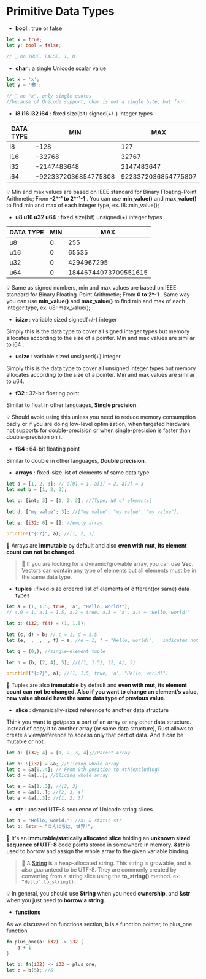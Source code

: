# Primitive Data Types

* **bool** : true or false

```rust
let x = true;
let y: bool = false;

// 🌟 no TRUE, FALSE, 1, 0
```


* **char** : a single Unicode scalar value

```rust
let x = 'x';
let y = '😎';

// 🌟 no "x", only single quotes
//because of Unicode support, char is not a single byte, but four.
```


* **i8 i16 i32 i64** : fixed size(bit) signed(+/-) integer types

| DATA TYPE | MIN                  | MAX                 |
|-----------|----------------------|---------------------|
| i8        | -128                 | 127                 |
| i16       | -32768               | 32767               |
| i32       | -2147483648          | 2147483647          |
| i64       | -9223372036854775808 | 9223372036854775807 |

💡 Min and max values are based on IEEE standard for Binary Floating-Point Arithmetic; From **-2ⁿ⁻¹ to 2ⁿ⁻¹-1** . You can use **min_value()** and **max_value()** to find min and max of each integer type, ex. i8::min_value();


* **u8 u16 u32 u64** : fixed size(bit) unsigned(+) integer types

| DATA TYPE | MIN | MAX                  |
|-----------|-----|----------------------|
| u8        | 0   | 255                  |
| u16       | 0   | 65535                |
| u32       | 0   | 4294967295           |
| u64       | 0   | 18446744073709551615 |

💡 Same as signed numbers, min and max values are based on IEEE standard for Binary Floating-Point Arithmetic; From **0 to 2ⁿ-1** . Same way you can use **min_value()** and **max_value()** to find min and max of each integer type, ex. u8::max_value();


* **isize** : variable sized signed(+/-) integer

Simply this is the data type to cover all signed integer types but memory allocates according to the size of a pointer. Min and max values are similar to i64 .


* **usize** : variable sized unsigned(+) integer

Simply this is the data type to cover all unsigned integer types but memory allocates according to the size of a pointer. Min and max values are similar to u64.


* **f32** : 32-bit floating point

Similar to float in other languages, **Single precision**. 

💡 Should avoid using this unless you need to reduce memory consumption badly or if you are doing low-level optimization, when targeted hardware not supports for double-precision or when single-precision is faster than double-precision on it.


* **f64** : 64-bit floating point

Similar to double in other languages, **Double precision**.


* **arrays** : fixed-size list of elements of same data type

```rust
let a = [1, 2, 3]; // a[0] = 1, a[1] = 2, a[2] = 3
let mut b = [1, 2, 3];

let c: [int; 3] = [1, 2, 3]; //[Type; NO of elements]

let d: ["my value"; 3]; //["my value", "my value", "my value"];

let e: [i32; 0] = []; //empty array

println!("{:?}", a); //[1, 2, 3]
```

🌟 Arrays are **immutable** by default and also **even with mut, its element count can not be changed**.

> 🔎 If you are looking for a dynamic/growable array, you can use **Vec**. Vectors can contain any type of elements but all elements must be in the same data type.


* **tuples** : fixed-size ordered list of elements of different(or same) data types

```rust
let a = (1, 1.5, true, 'a', "Hello, world!");
// a.0 = 1, a.1 = 1.5, a.2 = true, a.3 = 'a', a.4 = "Hello, world!"

let b: (i32, f64) = (1, 1.5);

let (c, d) = b; // c = 1, d = 1.5
let (e, _, _, _, f) = a; //e = 1, f = "Hello, world!", _ indicates not interested of that item

let g = (0,); //single-element tuple

let h = (b, (2, 4), 5); //((1, 1.5), (2, 4), 5)

println!("{:?}", a); //(1, 1.5, true, 'a', "Hello, world!")
```

🌟 Tuples are also **immutable** by default and **even with mut, its element count can not be changed. Also if you want to change an element’s value, new value should have the same data type of previous value**.


* **slice** : dynamically-sized reference to another data structure

Think you want to get/pass a part of an array or any other data structure. Instead of copy it to another array (or same data structure), Rust allows to create a view/reference to access only that part of data. And it can be mutable or not.

```rust
let a: [i32; 4] = [1, 2, 3, 4];//Parent Array

let b: &[i32] = &a; //Slicing whole array
let c = &a[0..4]; // From 0th position to 4th(excluding)
let d = &a[..]; //Slicing whole array

let e = &a[1..3]; //[2, 3]
let e = &a[1..]; //[2, 3, 4]
let e = &a[..3]; //[1, 2, 3]
```


* **str** : unsized UTF-8 sequence of Unicode string slices

```rust
let a = "Hello, world."; //a: &'static str
let b: &str = "こんにちは, 世界!";
```

🌟 It's an **immutable/statically allocated slice** holding an **unknown sized sequence of UTF-8** code points stored in somewhere in memory. **&str** is used to borrow and assign the whole array to the given variable binding.

> 🔎 A [String](https://doc.rust-lang.org/std/string/struct.String.html) is a **heap**-allocated string. This string is growable, and is also guaranteed to be UTF-8. They are commonly created by converting from a string slice using the **to_string()** method. ex: ```“Hello”.to_string();```

💡 In general, you should use **String** when you need **ownership**, and **&str** when you just need to **borrow a string**.


* **functions**

As we discussed on functions section, b is a function pointer, to plus_one function

```rust
fn plus_one(a: i32) -> i32 {
    a + 1
}

let b: fn(i32) -> i32 = plus_one;
let c = b(5); //6
```
